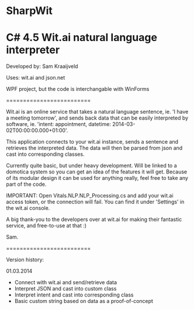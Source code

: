 SharpWit
========

C# 4.5 Wit.ai natural language interpreter
=========================

Developed by: Sam Kraaijveld

Uses: wit.ai and json.net

WPF project, but the code is interchangable with WinForms

=========================

Wit.ai is an online service that takes a natural language sentence, ie. 'I have a meeting tomorrow', and sends back data that can be easily interpreted by software, ie. 'intent: appointment, datetime: 2014-03-02T00:00:00.000+01:00'.

This application connects to your wit.ai instance, sends a sentence and retrieves the interpreted data. The data will then be parsed from json and cast into corresponding classes.

Currently quite basic, but under heavy development. Will be linked to a domotica system so you can get an idea of the features it will get. Because of its modular design it can be used for anything really, feel free to take any part of the code.

IMPORTANT: Open Vitals.NLP.NLP_Processing.cs and add your wit.ai access token, or the connection will fail. You can find it under 'Settings' in the wit.ai console.

A big thank-you to the developers over at wit.ai for making their fantastic service, and free-to-use at that :)

Sam.

=========================

Version history:

01.03.2014	

- Connect with wit.ai and send/retrieve data
- Interpret JSON and cast into custom class
- Interpret intent and cast into corresponding class
- Basic custom string based on data as a proof-of-concept
